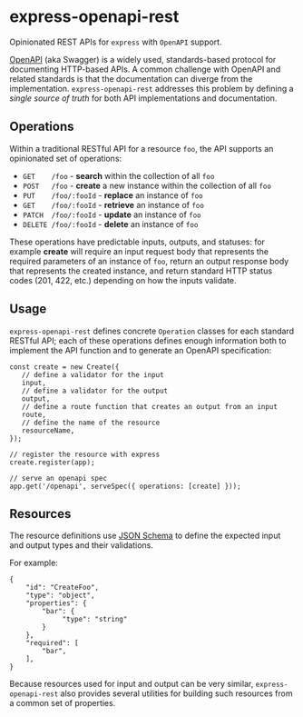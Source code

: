 # express-openapi-rest

Opinionated REST APIs for `express` with `OpenAPI` support.

[OpenAPI](https://swagger.io/docs/specification/about/) (aka Swagger) is a widely used,
standards-based protocol for documenting HTTP-based APIs. A common challenge with OpenAPI
and related standards is that the documentation can diverge from the implementation.
`express-openapi-rest` addresses this problem by defining a *single source of truth* for
both API implementations and documentation.


## Operations

Within a traditional RESTful API for a resource `foo`, the API supports an opinionated
set of operations:

 - `GET    /foo`        - **search** within the collection of all `foo`
 - `POST   /foo`        - **create** a new instance within the collection of all `foo`
 - `PUT    /foo/:fooId` - **replace** an instance of `foo`
 - `GET    /foo/:fooId` - **retrieve** an instance of `foo`
 - `PATCH  /foo/:fooId` - **update** an instance of `foo`
 - `DELETE /foo/:fooId` - **delete** an instance of `foo`

These operations have predictable inputs, outputs, and statuses: for example **create**
will require an input request body that represents the required parameters of an
instance of `foo`, return an output response body that represents the created instance,
and return standard HTTP status codes (201, 422, etc.) depending on how the inputs
validate.


## Usage

`express-openapi-rest` defines concrete `Operation` classes for each standard RESTful
API; each of these operations defines enough information both to implement the API
function and to generate an OpenAPI specification:

    const create = new Create({
       // define a validator for the input
       input,
       // define a validator for the output
       output,
       // define a route function that creates an output from an input
       route,
       // define the name of the resource
       resourceName,
    });

    // register the resource with express
    create.register(app);

    // serve an openapi spec
    app.get('/openapi', serveSpec({ operations: [create] }));


## Resources

The resource definitions use [JSON Schema](https://json-schema.org/) to define the expected
input and output types and their validations.

For example:

    {
        "id": "CreateFoo",
        "type": "object",
        "properties": {
            "bar": {
                 "type": "string"
            }
        },
        "required": [
            "bar",
        ],
    }

Because resources used for input and output can be very similar, `express-openapi-rest`
also provides several utilities for building such resources from a common set of
properties.
